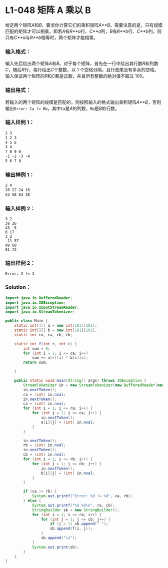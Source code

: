 # L1-048 矩阵 A 乘以 B

给定两个矩阵*A*和*B*，要求你计算它们的乘积矩阵*A\*\*B*。需要注意的是，只有规模匹配的矩阵才可以相乘。即若*A*有*R\*\*a*行、*C\*\*a*列，*B*有*R\*\*b*行、*C\*\*b*列，则只有*C\*\*a*与*R\*\*b*相等时，两个矩阵才能相乘。

### 输入格式：

输入先后给出两个矩阵*A*和*B*。对于每个矩阵，首先在一行中给出其行数*R*和列数*C*，随后*R*行，每行给出*C*个整数，以 1 个空格分隔，且行首尾没有多余的空格。输入保证两个矩阵的*R*和*C*都是正数，并且所有整数的绝对值不超过 100。

### 输出格式：

若输入的两个矩阵的规模是匹配的，则按照输入的格式输出乘积矩阵*A\*\*B*，否则输出`Error: Ca != Rb`，其中`Ca`是*A*的列数，`Rb`是*B*的行数。

### 输入样例 1：

```tex
2 3
1 2 3
4 5 6
3 4
7 8 9 0
-1 -2 -3 -4
5 6 7 8
```

### 输出样例 1：

```tex
2 4
20 22 24 16
53 58 63 28
```

### 输入样例 2：

```
3 2
38 26
43 -5
0 17
3 2
-11 57
99 68
81 72
```

### 输出样例 2：

```
Error: 2 != 3
```

### Solution：

```java
import java.io.BufferedReader;
import java.io.IOException;
import java.io.InputStreamReader;
import java.io.StreamTokenizer;

public class Main {
    static int[][] a = new int[101][101];
    static int[][] b = new int[101][101];
    static int ra, ca, rb, cb;

    static int f(int r, int c) {
        int sum = 0;
        for (int i = 1; i <= ca; i++)
            sum += a[r][i] * b[i][c];
        return sum;

    }

    public static void main(String[] args) throws IOException {
        StreamTokenizer in = new StreamTokenizer(new BufferedReader(new InputStreamReader(System.in)));
        in.nextToken();
        ra = (int) in.nval;
        in.nextToken();
        ca = (int) in.nval;
        for (int i = 1; i <= ra; i++) {
            for (int j = 1; j <= ca; j++) {
                in.nextToken();
                a[i][j] = (int) in.nval;
            }
        }

        in.nextToken();
        rb = (int) in.nval;
        in.nextToken();
        cb = (int) in.nval;
        for (int i = 1; i <= rb; i++) {
            for (int j = 1; j <= cb; j++) {
                in.nextToken();
                b[i][j] = (int) in.nval;
            }
        }

        if (ca != rb) {
            System.out.printf("Error: %d != %d", ca, rb);
        } else {
            System.out.printf("%d %d\n", ra, cb);
            StringBuilder sb = new StringBuilder();
            for (int i = 1; i <= ra; i++) {
                for (int j = 1; j <= cb; j++) {
                    if (j > 1) sb.append(" ");
                    sb.append(f(i, j));
                }
                sb.append("\n");
            }
            System.out.print(sb);
        }
    }
}
```
